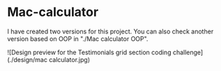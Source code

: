 # Mac-calculator

  I have created two versions for this project. You can also check another version based on OOP in "./Mac calculator OOP".
  
  ![Design preview for the Testimonials grid section coding challenge](./design/mac calculator.jpg)
  
  
